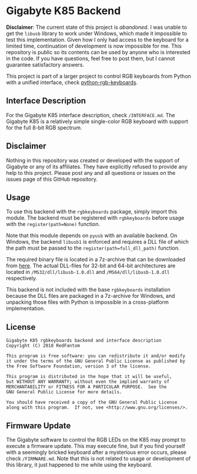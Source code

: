 # Gigabyte K85 Backend
**Disclaimer**: The current state of this project is *abandoned*. I was
unable to get the `libusb` library to work under Windows, which made it 
impossible to test this implementation. Given how I only had access to
the keyboard for a limited time, continuation of development is now
impossible for me. This repository is public so its contents can be used
by anyone who is interested in the code. If you have questions, feel 
free to post them, but I cannot guarantee satisfactory answers.

This project is part of a larger project to control RGB keyboards from
Python with a unified interface, check [python-rgb-keyboards](https://github.com/RedFantom/python-rgb-keyboards).

## Interface Description
For the Gigabyte K85 interface description, check `/INTERFACE.md`. The
Gigabyte K85 is a relatively simple single-color RGB keyboard with 
support for the full 8-bit RGB spectrum.

## Disclaimer
Nothing in this repository was created or developed with the support of 
Gigabyte or any of its affiliates. They have explicitly refused to 
provide any help to this project. Please post any and all questions or
issues on the issues page of this GitHub repository.

## Usage
To use this backend with the `rgbkeyboards` package, simply import this
module. The backend must be registered with `rgbkeyboards` before 
usage with the `register(path=None)` function.

Note that this module depends on `pyusb` with an available backend. On
Windows, the backend `libusb1` is enforced and requires a DLL file of 
which the path must be passed to the `register(path=full_dll_path)`
function.

The required binary file is located in a 7z-archive that can be 
downloaded from [here](https://github.com/libusb/libusb/releases). The
actual DLL-files for 32-bit and 64-bit architectures are located in 
`/MS32/dll/libusb-1.0.dll` and `/MS64/dll/libusb-1.0.dll` respectively.

This backend is not included with the base `rgbkeyboards` installation
because the DLL files are packaged in a 7z-archive for Windows, and 
unpacking those files with Python is impossible in a cross-platform
implementation.

## License
```
Gigabyte K85 rgbkeyboards backend and interface description
Copyright (C) 2018 RedFantom

This program is free software: you can redistribute it and/or modify
it under the terms of the GNU General Public License as published by
the Free Software Foundation, version 3 of the license.

This program is distributed in the hope that it will be useful,
but WITHOUT ANY WARRANTY; without even the implied warranty of
MERCHANTABILITY or FITNESS FOR A PARTICULAR PURPOSE.  See the
GNU General Public License for more details.

You should have received a copy of the GNU General Public License
along with this program.  If not, see <http://www.gnu.org/licenses/>.
```

## Firmware Update
The Gigabyte software to control the RGB LEDs on the K85 may prompt to
execute a firmware update. This may execute fine, but if you find 
yourself with a seemingly bricked keyboard after a mysterious error
occurs, please check `/FIRMWARE.md`. Note that this is not related to
usage or development of this library, it just happened to me while using
the keyboard. 
